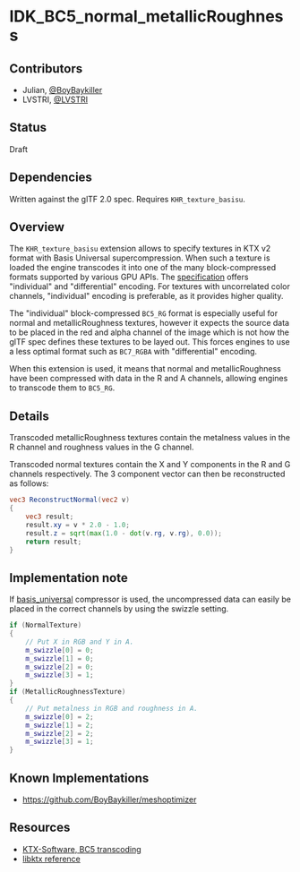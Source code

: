 # IDK_BC5_normal_metallicRoughness

## Contributors

* Julian, [@BoyBaykiller](https://github.com/BoyBaykiller)
* LVSTRI, [@LVSTRI](https://github.com/LVSTRI)

## Status

Draft

## Dependencies

Written against the glTF 2.0 spec. Requires `KHR_texture_basisu`.

## Overview

The `KHR_texture_basisu` extension allows to specify textures in KTX v2 format with Basis Universal supercompression. When such a texture is loaded the engine transcodes it into one of the many block-compressed formats supported by various GPU APIs. The [specification](https://registry.khronos.org/DataFormat/specs/1.3/dataformat.1.3.html) offers "individual" and "differential" encoding. For textures with uncorrelated color channels, "individual" encoding is preferable, as it provides higher quality.

The "individual" block-compressed `BC5_RG` format is especially useful for normal and metallicRoughness textures, however it expects the source data to be placed in the red and alpha channel of the image which is not how the glTF spec defines these textures to be layed out. This forces engines to use a less optimal format such as `BC7_RGBA` with "differential" encoding.

When this extension is used, it means that normal and metallicRoughness have been compressed with data in the R and A channels, allowing engines to transcode them to `BC5_RG`.

## Details

Transcoded metallicRoughness textures contain the metalness values in the R channel and roughness values in the G channel.

Transcoded normal textures contain the X and Y components in the R and G channels respectively.
The 3 component vector can then be reconstructed as follows:
```glsl
vec3 ReconstructNormal(vec2 v)
{
    vec3 result;
    result.xy = v * 2.0 - 1.0;
    result.z = sqrt(max(1.0 - dot(v.rg, v.rg), 0.0));
    return result;
}
```

## Implementation note

If [basis_universal](https://github.com/BinomialLLC/basis_universal) compressor is used, the uncompressed data can easily be placed in the correct channels by using the swizzle setting.

```cpp
if (NormalTexture)
{
    // Put X in RGB and Y in A.
    m_swizzle[0] = 0;
    m_swizzle[1] = 0;
    m_swizzle[2] = 0;
    m_swizzle[3] = 1;
}
if (MetallicRoughnessTexture)
{
    // Put metalness in RGB and roughness in A.
    m_swizzle[0] = 2;
    m_swizzle[1] = 2;
    m_swizzle[2] = 2;
    m_swizzle[3] = 1;
}
```

## Known Implementations

* https://github.com/BoyBaykiller/meshoptimizer

## Resources

* [KTX-Software, BC5 transcoding](https://github.com/KhronosGroup/KTX-Software/blob/0d1ebc1d0859cdaa699f68491f00ec1c02a33b7c/lib/basisu/transcoder/basisu_transcoder.cpp#L8934)
* [libktx reference](https://github.khronos.org/KTX-Software/libktx/ktx_8h.html#a30cc58c576392303d9a5a54b57ef29b5)